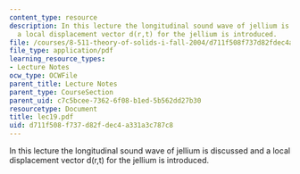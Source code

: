 ```yaml
---
content_type: resource
description: In this lecture the longitudinal sound wave of jellium is discussed and
  a local displacement vector d(r,t) for the jellium is introduced.
file: /courses/8-511-theory-of-solids-i-fall-2004/d711f508f737d82fdec4a331a3c787c8_lec19.pdf
file_type: application/pdf
learning_resource_types:
- Lecture Notes
ocw_type: OCWFile
parent_title: Lecture Notes
parent_type: CourseSection
parent_uid: c7c5bcee-7362-6f08-b1ed-5b562dd27b30
resourcetype: Document
title: lec19.pdf
uid: d711f508-f737-d82f-dec4-a331a3c787c8
---
```

In this lecture the longitudinal sound wave of jellium is discussed and a local displacement vector d(r,t) for the jellium is introduced.


